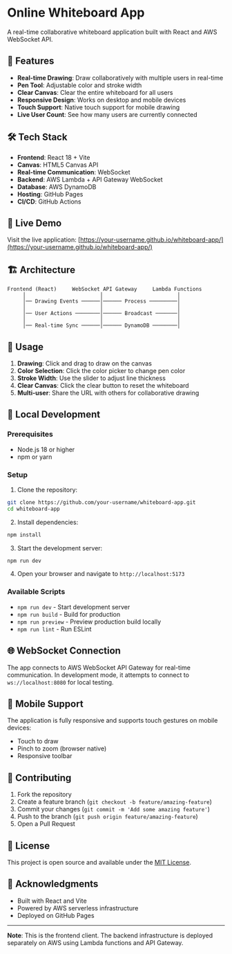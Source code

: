 # Online Whiteboard App

A real-time collaborative whiteboard application built with React and AWS WebSocket API.

## 🎨 Features

- **Real-time Drawing**: Draw collaboratively with multiple users in real-time
- **Pen Tool**: Adjustable color and stroke width
- **Clear Canvas**: Clear the entire whiteboard for all users
- **Responsive Design**: Works on desktop and mobile devices
- **Touch Support**: Native touch support for mobile drawing
- **Live User Count**: See how many users are currently connected

## 🛠️ Tech Stack

- **Frontend**: React 18 + Vite
- **Canvas**: HTML5 Canvas API
- **Real-time Communication**: WebSocket
- **Backend**: AWS Lambda + API Gateway WebSocket
- **Database**: AWS DynamoDB
- **Hosting**: GitHub Pages
- **CI/CD**: GitHub Actions

## 🚀 Live Demo

Visit the live application: [https://your-username.github.io/whiteboard-app/](https://your-username.github.io/whiteboard-app/)

## 🏗️ Architecture

```
Frontend (React)     WebSocket API Gateway     Lambda Functions
     │                        │                        │
     │── Drawing Events ──────│────── Process ─────────│
     │                        │                        │
     │── User Actions ────────│────── Broadcast ───────│
     │                        │                        │
     │── Real-time Sync ──────│────── DynamoDB ────────│
```

## 🎯 Usage

1. **Drawing**: Click and drag to draw on the canvas
2. **Color Selection**: Click the color picker to change pen color
3. **Stroke Width**: Use the slider to adjust line thickness
4. **Clear Canvas**: Click the clear button to reset the whiteboard
5. **Multi-user**: Share the URL with others for collaborative drawing

## 🔧 Local Development

### Prerequisites

- Node.js 18 or higher
- npm or yarn

### Setup

1. Clone the repository:
```bash
git clone https://github.com/your-username/whiteboard-app.git
cd whiteboard-app
```

2. Install dependencies:
```bash
npm install
```

3. Start the development server:
```bash
npm run dev
```

4. Open your browser and navigate to `http://localhost:5173`

### Available Scripts

- `npm run dev` - Start development server
- `npm run build` - Build for production
- `npm run preview` - Preview production build locally
- `npm run lint` - Run ESLint

## 🌐 WebSocket Connection

The app connects to AWS WebSocket API Gateway for real-time communication. In development mode, it attempts to connect to `ws://localhost:8080` for local testing.

## 📱 Mobile Support

The application is fully responsive and supports touch gestures on mobile devices:
- Touch to draw
- Pinch to zoom (browser native)
- Responsive toolbar

## 🤝 Contributing

1. Fork the repository
2. Create a feature branch (`git checkout -b feature/amazing-feature`)
3. Commit your changes (`git commit -m 'Add some amazing feature'`)
4. Push to the branch (`git push origin feature/amazing-feature`)
5. Open a Pull Request

## 📄 License

This project is open source and available under the [MIT License](LICENSE).

## 🙏 Acknowledgments

- Built with React and Vite
- Powered by AWS serverless infrastructure
- Deployed on GitHub Pages

---

**Note**: This is the frontend client. The backend infrastructure is deployed separately on AWS using Lambda functions and API Gateway.